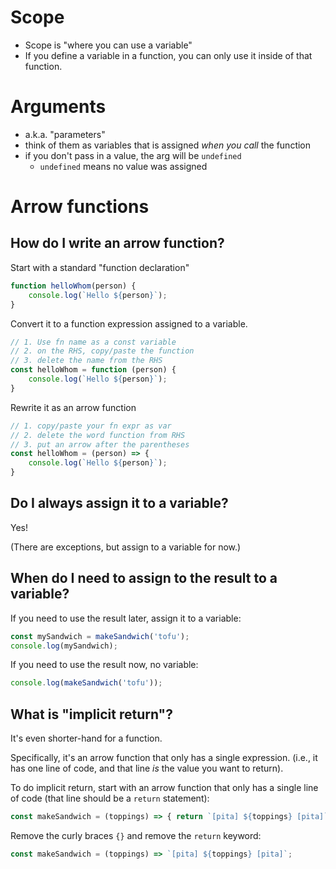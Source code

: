 

# Scope

- Scope is "where you can use a variable"
- If you define a variable in a function, you can only use it inside of that function.

# Arguments

- a.k.a. "parameters"
- think of them as variables that is assigned *when you call* the function
- if you don't pass in a value, the arg will be `undefined`
    - `undefined` means no value was assigned

# Arrow functions

## How do I write an arrow function?

Start with a standard "function declaration"
```js
function helloWhom(person) {
    console.log(`Hello ${person}`);
}
```

Convert it to a function expression assigned to a variable.
```js
// 1. Use fn name as a const variable
// 2. on the RHS, copy/paste the function
// 3. delete the name from the RHS
const helloWhom = function (person) {
    console.log(`Hello ${person}`);
}
```

Rewrite it as an arrow function
```js
// 1. copy/paste your fn expr as var
// 2. delete the word function from RHS
// 3. put an arrow after the parentheses
const helloWhom = (person) => {
    console.log(`Hello ${person}`);
}
```

## Do I always assign it to a variable?

Yes!

(There are exceptions, but assign to a variable for now.)

## When do I need to assign to the result to a variable?

If you need to use the result later, assign it to a variable:

```js
const mySandwich = makeSandwich('tofu');
console.log(mySandwich);
```

If you need to use the result now, no variable:

```js
console.log(makeSandwich('tofu'));
```

## What is "implicit return"?

It's even shorter-hand for a function.

Specifically, it's an arrow function that only has a single expression. (i.e., it has one line of code, and that line *is* the value you want to return).

To do implicit return, start with an arrow function that only has a single line of code (that line should be a `return` statement):
```js
const makeSandwich = (toppings) => { return `[pita] ${toppings} [pita]` };
```

Remove the curly braces `{}` and remove the `return` keyword:
```js
const makeSandwich = (toppings) => `[pita] ${toppings} [pita]`;
```